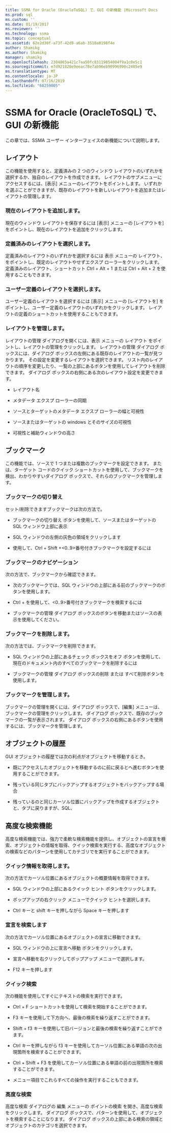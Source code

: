 ```yaml
---
title: SSMA for Oracle (OracleToSQL) で、GUI の新機能 |Microsoft Docs
ms.prod: sql
ms.custom: ''
ms.date: 01/19/2017
ms.reviewer: ''
ms.technology: ssma
ms.topic: conceptual
ms.assetid: 62e2d30f-a73f-42d9-a6ab-3510a8198f4e
author: Shamikg
ms.author: Shamikg
manager: shamikg
ms.openlocfilehash: 2304865a421c7aa50fc83119854004f9a1c0e5c1
ms.sourcegitcommit: e7d921828e9eeac78e7ab96eb90996990c2405e9
ms.translationtype: MT
ms.contentlocale: ja-JP
ms.lasthandoff: 07/16/2019
ms.locfileid: "68259005"
---
```

# <a name="new-gui-features-in-ssma-for-oracle-oracletosql"></a>SSMA for Oracle (OracleToSQL) で、GUI の新機能
この章では、SSMA ユーザー インターフェイスの新機能について説明します。  
  
## <a name="layouts"></a>レイアウト  
この機能を使用すると、定義済みの 2 つのウィンドウ レイアウトのいずれかを選択するか、独自のレイアウトを作成できます。 レイアウトのサブメニューにアクセスするには、[表示] メニューのレイアウトをポイントします。 いずれかを選ぶことができますが、既存のレイアウトを新しいレイアウトを追加またはレイアウトの管理します。  
  
### <a name="add-current-layout"></a>現在のレイアウトを追加します。  
現在のウィンドウ レイアウトを保存するには [表示] メニューの [レイアウトを] をポイントし、現在のレイアウトを追加をクリックします。  
  
### <a name="choose-predefined-layout"></a>定義済みのレイアウトを選択します。  
定義済みのレイアウトのいずれかを選択するには 表示 メニューの レイアウト、 をポイントし、既定のレイアウトやせずエクスプ ローラーをクリックします。 定義済みのレイアウト、ショートカット Ctrl + Alt + 1 または Ctrl + Alt + 2 を使用することもできます。  
  
### <a name="choose-user-defined-layout"></a>ユーザー定義のレイアウトを選択します。  
ユーザー定義のレイアウトを選択するには [表示] メニューの [レイアウトを] をポイントし、ユーザー定義のレイアウトのいずれかをクリックします。 レイアウトの定義のショートカットを使用することもできます。  
  
### <a name="manage-layouts"></a>レイアウトを管理します。  
レイアウトの管理 ダイアログを開くには、表示 メニューの レイアウト をポイントし、レイアウトの管理をクリックします。 レイアウトの管理 ダイアログ ボックスには、ダイアログ ボックスの左側にある既存のレイアウトの一覧が見つかります。 その設定を変更するレイアウトを選択できます。 リスト内のレイアウトの順序を変更したり、一覧の上部にあるボタンを使用してレイアウトを削除できます。 ダイアログ ボックスの右側にある次のレイアウト設定を変更できます。  
  
-   レイアウト名  
  
-   メタデータ エクスプ ローラーの同期  
  
-   ソースとターゲットのメタデータ エクスプ ローラーの幅と可視性  
  
-   ソースまたはターゲットの windows とそのサイズの可視性  
  
-   可視性と補助ウィンドウの高さ  
  
## <a name="bookmarks"></a>ブックマーク  
この機能では、ソースで 1 つまたは複数のブックマークを設定できます。 または、ターゲット コードのクイック ショートカットを使用して、ブックマークを検出、わかりやすいダイアログ ボックスで、それらのブックマークを管理します。  
  
### <a name="toggle-bookmark"></a>ブックマークの切り替え  
セット/削除できますブックマークは次の方法で。  
  
-   ブックマークの切り替え ボタンを使用して、ソースまたはターゲットの SQL ウィンドウ上部に表示  
  
-   SQL ウィンドウの左側の灰色の領域をクリックします  
  
-   使用して、Ctrl + Shift +&lt;0..9&gt;番号付きブックマークを設定するには  
  
### <a name="bookmark-navigation"></a>ブックマークのナビゲーション  
次の方法で、ブックマークから確認できます。  
  
-   次のブックマークでは、SQL ウィンドウの上部にある前のブックマークのボタンを使用します。  
  
-   Ctrl + を使用して、&lt;0..9&gt;番号付きブックマークを検索するには  
  
-   ブックマークの管理 ダイアログ ボックスのボタンを移動またはソースの表示を使用してください。  
  
### <a name="removing-bookmark"></a>ブックマークを削除します。  
次の方法では、ブックマークを削除できます。  
  
-   SQL ウィンドウの上部にあるチェック ボックスをオフ ボタンを使用して、現在のドキュメント内のすべてのブックマークを削除するには  
  
-   ブックマークの管理 ダイアログ ボックスの削除 または すべて削除ボタンを使用します。  
  
### <a name="manage-bookmarks"></a>ブックマークを管理します。  
ブックマークの管理を開くには、ダイアログ ボックスで、[編集] メニューは、ブックマークの管理をクリックします。 ダイアログ ボックスで、既存のブックマークの一覧が表示されます。 ダイアログ ボックスの右側にあるボタンを使用するには、ブックマークを管理します。  
  
## <a name="object-history"></a>オブジェクトの履歴  
GUI オブジェクトの履歴では次の利点がオブジェクトを移動するとき。  
  
-   既にアクセスしたオブジェクトを移動するのに前に戻るとへ進むボタンを使用することができます。  
  
-   残っている同じタブにバックアップするオブジェクトをバックアップする場合  
  
-   残っているのと同じカーソル位置にバックアップを作成するオブジェクトと、タブに戻りますが、SQL、  
  
## <a name="advanced-search-capabilities"></a>高度な検索機能  
高度な検索機能では、強力で柔軟な検索機能を提供し、オブジェクトの宣言を検索、オブジェクトの情報を取得、クイック検索を実行する、高度なオブジェクトの検索などのパターンを使用してカテゴリでを実行することができます。  
  
### <a name="get-quick-information"></a>クイック情報を取得します。  
次の方法でカーソル位置にあるオブジェクトの概要情報を取得できます。  
  
-   SQL ウィンドウの上部にあるクイック ヒント ボタンをクリックします。  
  
-   ポップアップの右クリック メニューでクイック ヒントを選択します。  
  
-   Ctrl キーと shift キーを押しながら Space キーを押します  
  
### <a name="find-declaration"></a>宣言を検索します  
次の方法でカーソル位置にあるオブジェクトの宣言に移動できます。  
  
-   SQL ウィンドウの上に宣言へ移動 ボタンをクリックします。  
  
-   宣言へ移動を右クリックしてポップアップ メニューで選択します。  
  
-   F12 キーを押します  
  
### <a name="quick-search"></a>クイック検索  
次の機能を使用してすぐにテキストの検索を実行できます。  
  
-   Ctrl + F ショートカットを使用して検索を開始することができます。  
  
-   F3 キーを使用して下方向へ、最後の検索を繰り返すことができます。  
  
-   Shift + f3 キーを使用して旧バージョンと最後の検索を繰り返すことができます。  
  
-   Ctrl キーを押しながら f3 キーを使用してカーソル位置にある単語の次の出現箇所を検索することができます。  
  
-   Ctrl + Shift + F3 を使用してカーソル位置にある単語の前の出現箇所を検索することができます。  
  
-   メニュー項目でこれらすべての操作を実行することもできます。  
  
### <a name="advanced-search"></a>高度な検索  
高度な検索 ダイアログの 編集 メニューの ポイントの検索 を開き、高度な検索 をクリックします。 ダイアログ ボックスで、パターンを使用して、オブジェクトを検索することになります。 ダイアログ ボックスの上部にある検索の領域とオブジェクトのカテゴリを選択できます。  
  
